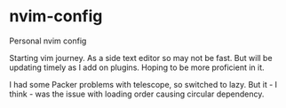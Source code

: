 # nvim-config
Personal nvim config

Starting vim journey. As a side text editor so may not be fast. But will be updating timely as I add on plugins.
Hoping to be more proficient in it.

I had some Packer problems with telescope, so switched to lazy. But it - I think - was the issue with loading order causing circular dependency.
